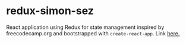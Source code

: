 # redux-simon-sez

React application using Redux for state management inspired by freecodecamp.org and bootstrapped with `create-react-app`. Link [here.](https://l0rdcafe.github.io/redux-simon-sez)